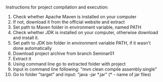Instructions for project compilation and execution:
1) Check whether Apache Maven is installed on your computer
2) If not, download it from the official website and extract
3) Set path to Maven folder in environment variable, named PATH
4) Check whether JDK is installed on your computer, otherwise download and install it.
5) Set path to JDK bin folder in environment variable PATH, if it wasn't done automatically
6) Download project archive from branch Seminar01
7) Extract it
8) Using command line go to extracted folder with project
9) Input in command line following: "mvn clean compile assembly:single"
10) Go to folder "target" and input: "java -jar \*.jar" (\* - name of jar files)